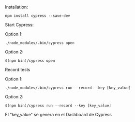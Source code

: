 Installation:

```
npm install cypress --save-dev
```

Start Cypress:

Option 1:
```
./node_modules/.bin/cypress open
```

Option 2:
```
$(npm bin)/cypress open
```

Record tests

Option 1:
```
./node_modules/.bin/cypress run --record --key [key_value]
```

Option 2:
```
$(npm bin)/cypress run --record --key [key_value]
```

El "key_value" se genera en el Dashboard de Cypress


